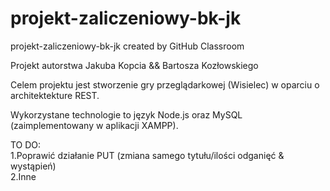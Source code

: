 # projekt-zaliczeniowy-bk-jk
projekt-zaliczeniowy-bk-jk created by GitHub Classroom

Projekt autorstwa Jakuba Kopcia && Bartosza Kozłowskiego

Celem projektu jest stworzenie gry przeglądarkowej (Wisielec) w oparciu o architektekture REST.

Wykorzystane technologie to język Node.js oraz MySQL (zaimplementowany w aplikacji XAMPP).

TO DO:<br/>
1.Poprawić działanie PUT (zmiana samego tytułu/ilości odganięć & wystąpień)<br/>
2.Inne<br/>
